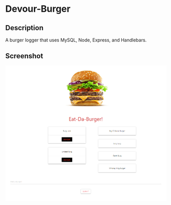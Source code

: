 # Devour-Burger

## Description
A burger logger that uses MySQL, Node, Express, and Handlebars.

## Screenshot
![alt text](https://raw.githubusercontent.com/parmark/Devour-Burger/master/public/assets/img/screenshot.PNG "")
